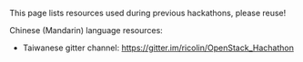 This page lists resources used during previous hackathons, please reuse!

Chinese (Mandarin) language resources: 
 - Taiwanese gitter channel: https://gitter.im/ricolin/OpenStack_Hachathon
